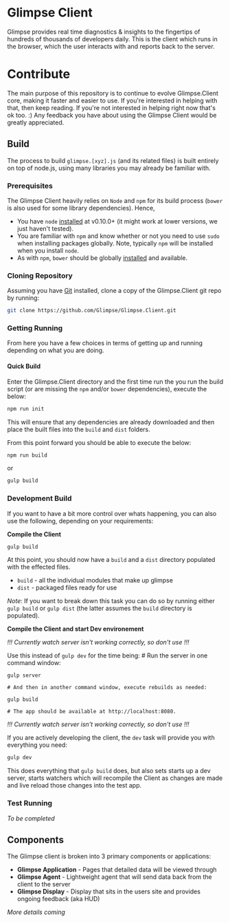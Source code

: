 # Glimpse Client

Glimpse provides real time diagnostics & insights to the fingertips of
hundreds of thousands of developers daily. This is the client which runs in the
browser, which the user interacts with and reports back to the server.

# Contribute

The main purpose of this repository is to continue to evolve Glimpse.Client core,
making it faster and easier to use. If you're interested in helping with
that, then keep reading. If you're not interested in helping right now that's
ok too. :) Any feedback you have about using the Glimpse Client would be
greatly appreciated.

## Build

The process to build `glimpse.[xyz].js` (and its related files) is built
entirely on top of node.js, using many libraries you may already be familiar
 with.

### Prerequisites

The Glimpse Client heavily relies on `Node` and `npm` for its
build process (`bower` is also used for some library dependencies). Hence,

* You have `node` [installed](nodejs.org) at v0.10.0+ (it might work at lower versions, we just haven't tested).
* You are familiar with `npm` and know whether or not you need to use `sudo` when installing packages globally. Note, typically `npm` will be installed when you install `node`.
* As with `npm`, `bower` should be globally [installed](http://bower.io/) and available.

### Cloning Repository

Assuming you have [Git](http://git-scm.com/) installed, clone a copy of the
Glimpse.Client git repo by running:

```sh
git clone https://github.com/Glimpse/Glimpse.Client.git
```

### Getting Running

From here you have a few choices in terms of getting up
and running depending on what you are doing.

#### Quick Build

Enter the Glimpse.Client directory and the first time run the
you run the build script (or are missing the `npm` and/or `bower`
dependencies), execute the below:

```sh
npm run init
```

This will ensure that any dependencies are already downloaded and then place
the built files into the `build` and `dist` folders.

From this point forward you should be able to execute the below:

```sh
npm run build
```
or

```sh
gulp build
```

### Development Build

If you want to have a bit more control over whats happening, you can also use
the following, depending on your requirements:

**Compile the Client**
```sh
gulp build
```

At this point, you should now have a `build` and a `dist` directory populated
with the effected files.

 - `build` - all the individual modules that make up glimpse
 - `dist` - packaged files ready for use

*Note*: If you want to break down this task you can do so by running either
`gulp build` or `gulp dist` (the latter assumes the `build` directory is
populated).

**Compile the Client and start Dev environement**

*!!! Currently watch server isn't working correctly, so don't use !!!*

Use this instead of `gulp dev` for the time being:
    # Run the server in one command window:

    gulp server

    # And then in another command window, execute rebuilds as needed:

    gulp build

    # The app should be available at http://localhost:8080.
*!!! Currently watch server isn't working correctly, so don't use !!!*

If you are actively developing the client, the `dev` task will provide you with
everything you need:

```sh
gulp dev
```

This does everything that `gulp build` does, but also sets starts up a dev
server, starts watchers which will recompile the Client as changes are made and
live reload those changes into the test app.

### Test Running

*To be completed*

## Components

The Glimpse client is broken into 3 primary components or applications:

 - **Glimpse Application** - Pages that detailed data will be viewed through
 - **Glimpse Agent** - Lightweight agent that will send data back from the client to the server
 - **Glimpse Display** - Display that sits in the users site and provides ongoing feedback (aka HUD)

 *More details coming*
